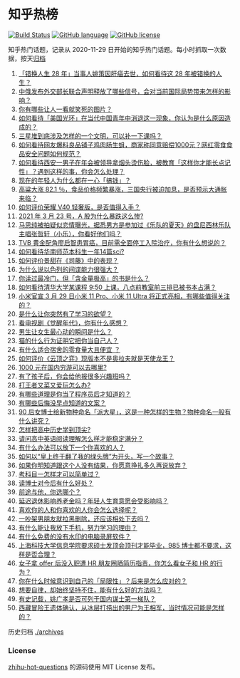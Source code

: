 # 知乎热榜
[![Build Status](https://github.com/ToWeLong/zhihu-hot-questions/workflows/CI/badge.svg)](https://github.com/ToWeLong/zhihu-hot-questions/actions)
[![GitHub language](https://img.shields.io/badge/language-golang-orange.svg)](https://golang.org/)
[![GitHub license](https://img.shields.io/github/license/ToWeLong/zhihu-hot-questions)](https://github.com/ToWeLong/zhihu-hot-questions/blob/main/LICENSE)

知乎热门话题，记录从 2020-11-29 日开始的知乎热门话题。每小时抓取一次数据，按天[归档](./archives)

<!-- BEGIN -->

1. [「错换人生 28 年」当事人姚策因肝癌去世，如何看待这 28 年被错换的人生？](https://www.zhihu.com/question/450843427)
1. [中俄发布外交部长联合声明释放了哪些信号，会对当前国际局势带来怎样的影响？](https://www.zhihu.com/question/450837070)
1. [你有哪些让人一看就笑死的图片？](https://www.zhihu.com/question/449542337)
1. [如何看待「美国光环」在当代中国青年中消退这一现象，你认为是什么原因造成的？](https://www.zhihu.com/question/450687776)
1. [三星堆到底涉及怎样的一个文明，可以补一下课吗？](https://www.zhihu.com/question/450397900)
1. [如何看待网友爆料良品铺子鸡肉肠生蛆，商家称同意赔偿1000元？网红零食食品安全问题如何规范？](https://www.zhihu.com/question/450670795)
1. [如何看待西安一男子在年会被领导拿烟头烫伤脸，被教育「这样你才能长点记性」？遇到这样的事，你会怎么处理？](https://www.zhihu.com/question/450623455)
1. [现在的年轻人为什么都在一心「搞钱」？](https://www.zhihu.com/question/450839670)
1. [高粱大涨 82.1 ％，食品价格频繁暴涨，三国央行被迫加息，是否预示大通胀来临？](https://www.zhihu.com/question/450647359)
1. [如何评价荣耀 V40 轻奢版，是否值得入手？](https://www.zhihu.com/question/450596618)
1. [2021 年 3 月 23 号，A 股为什么暴跌这么惨?](https://www.zhihu.com/question/450823471)
1. [马思纯被拍疑似恋情曝光，据悉男方是参加过《乐队的夏天》的盘尼西林乐队主唱张哲轩（小乐），你看好他们吗？](https://www.zhihu.com/question/450806865)
1. [TVB 黄金配角廖启智患胃癌，目前需全面停工入院治疗，你有什么想说的？](https://www.zhihu.com/question/450793162)
1. [如何看待华南师范本科生一年14篇sci?](https://www.zhihu.com/question/450566025)
1. [如何评价景甜在《司藤》中的表现？](https://www.zhihu.com/question/448203529)
1. [为什么说以色列的间谍能力很强大？](https://www.zhihu.com/question/449016871)
1. [你读过最冷门，但「含金量极高」的书是什么？](https://www.zhihu.com/question/438708854)
1. [如何看待清华大学某课程 9:50 上课，八点前教室前三排已被书本占满？](https://www.zhihu.com/question/450613602)
1. [小米官宣 3 月 29 日小米 11 Pro、小米 11 Ultra 将正式亮相，有哪些值得关注的？](https://www.zhihu.com/question/450806418)
1. [是什么让你突然有了学习的欲望？](https://www.zhihu.com/question/369033564)
1. [看电视剧《觉醒年代》，你有什么感想？](https://www.zhihu.com/question/450120675)
1. [男生让女生最心动的瞬间是什么？](https://www.zhihu.com/question/308303577)
1. [猫的什么行为证明它把你当自己人？](https://www.zhihu.com/question/421347011)
1. [有什么适合宿舍的零食量大且便宜 ？](https://www.zhihu.com/question/391331716)
1. [如何评价《云顶之弈》现版本不是奥拉夫就是天使龙王？](https://www.zhihu.com/question/448520937)
1. [1000 元在国内穷游可以去哪里?](https://www.zhihu.com/question/32207493)
1. [有了孩子后，你会给他报很多兴趣班吗？](https://www.zhihu.com/question/449758439)
1. [打王者又菜又爱玩怎么办?](https://www.zhihu.com/question/441743757)
1. [有哪些道理是你当了程序员后才知道的？](https://www.zhihu.com/question/449385237)
1. [有哪些后悔没早点知道的文案？](https://www.zhihu.com/question/447084918)
1. [90 后女博士给新物种命名「派大星」，这是一种怎样的生物？物种命名一般有什么讲究？](https://www.zhihu.com/question/450637881)
1. [怎样把高中历史学到顶尖?](https://www.zhihu.com/question/446614383)
1. [请问高中英语阅读理解怎么样才能稳定满分？](https://www.zhihu.com/question/309325332)
1. [有什么办法可以放下一个你喜欢的人？](https://www.zhihu.com/question/423049471)
1. [如何以“皇上终于翻了我的绿头牌”为开头，写一个故事？](https://www.zhihu.com/question/444251691)
1. [如果你明知道跟这个人没有结果，你愿意挣扎多久再说放弃？](https://www.zhihu.com/question/450169145)
1. [考科目一怎样才可以简单过？](https://www.zhihu.com/question/295927949)
1. [读博士对今后有什么好处？](https://www.zhihu.com/question/418357233)
1. [前途与他，你选哪个？](https://www.zhihu.com/question/441190417)
1. [延迟退休影响养老金吗？年轻人生育意愿会受影响吗？](https://www.zhihu.com/question/450689582)
1. [喜欢你的人和你喜欢的人你会怎么选择呢？](https://www.zhihu.com/question/450141398)
1. [一吵架男朋友就拉黑删除，还应该相处下去吗？](https://www.zhihu.com/question/450162735)
1. [有什么能让我放下手机，努力学习的理由？](https://www.zhihu.com/question/447824715)
1. [有什么免费的没有水印的电脑录屏软件？](https://www.zhihu.com/question/307936949)
1. [上海科技大学信息学院要求硕士发顶会顶刊才能毕业，985 博士都不要求，这样是否合理？](https://www.zhihu.com/question/450611404)
1. [女子拿 offer 后没入职遭 HR 朋友圈晒简历指责，你怎么看女子和 HR 的行为？](https://www.zhihu.com/question/450681573)
1. [你在什么时候意识到自己的「局限性」？后来是怎么应对的？](https://www.zhihu.com/question/449660946)
1. [想要自律，却始终坚持不住，能有什么好的方法吗？](https://www.zhihu.com/question/448855644)
1. [有史记载，姚广孝是否可列于国内谋士第一梯队？](https://www.zhihu.com/question/445248461)
1. [西藏冒险王遗体确认，从冰层打捞出的男尸为王相军，当时情况可能是怎样的？](https://www.zhihu.com/question/450788214)

<!-- END -->

历史归档 [./archives](./archives)


### License
[zhihu-hot-questions](https://github.com/towelong/zhihu-hot-questions) 的源码使用 MIT License 发布。